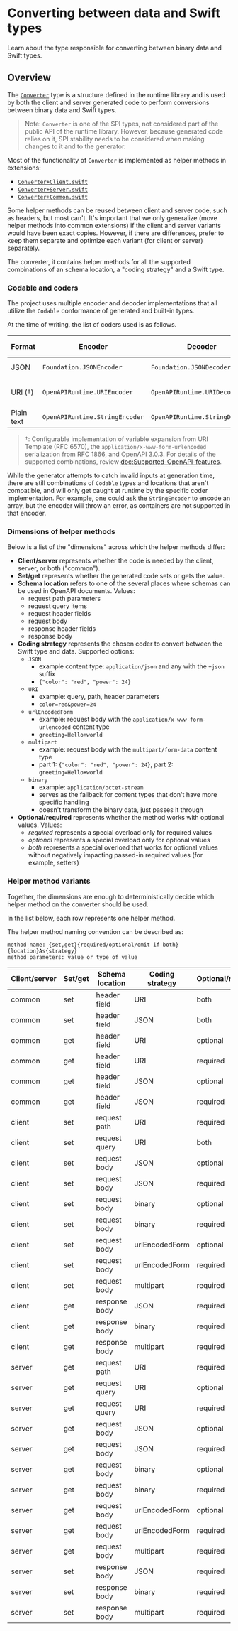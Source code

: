 # Converting between data and Swift types

Learn about the type responsible for converting between binary data and Swift types.

## Overview

The [`Converter`](https://github.com/apple/swift-openapi-runtime/blob/main/Sources/OpenAPIRuntime/Conversion/Converter.swift) type is a structure defined in the runtime library and is used by both the client and server generated code to perform conversions between binary data and Swift types.

> Note: `Converter` is one of the SPI types, not considered part of the public API of the runtime library. However, because generated code relies on it, SPI stability needs to be considered when making changes to it and to the generator.

Most of the functionality of `Converter` is implemented as helper methods in extensions:
- [`Converter+Client.swift`](https://github.com/apple/swift-openapi-runtime/blob/main/Sources/OpenAPIRuntime/Conversion/Converter%2BClient.swift)
- [`Converter+Server.swift`](https://github.com/apple/swift-openapi-runtime/blob/main/Sources/OpenAPIRuntime/Conversion/Converter%2BServer.swift)
- [`Converter+Common.swift`](https://github.com/apple/swift-openapi-runtime/blob/main/Sources/OpenAPIRuntime/Conversion/Converter%2BCommon.swift)

Some helper methods can be reused between client and server code, such as headers, but most can't. It's important that we only generalize (move helper methods into common extensions) if the client and server variants would have been exact copies. However, if there are differences, prefer to keep them separate and optimize each variant (for client or server) separately.

The converter, it contains helper methods for all the supported combinations of an schema location, a "coding strategy" and a Swift type.

### Codable and coders

The project uses multiple encoder and decoder implementations that all utilize the `Codable` conformance of generated and built-in types.

At the time of writing, the list of coders used is as follows.

| Format | Encoder | Decoder | Supported in |
| ------ | ------- | ------- | ----- |
| JSON | `Foundation.JSONEncoder` | `Foundation.JSONDecoder` | Bodies, headers |
| URI (†) | `OpenAPIRuntime.URIEncoder` | `OpenAPIRuntime.URIDecoder` | Path, query, headers |
| Plain text | `OpenAPIRuntime.StringEncoder` | `OpenAPIRuntime.StringDecoder` | Bodies |

> †: Configurable implementation of variable expansion from URI Template (RFC 6570), the `application/x-www-form-urlencoded` serialization from RFC 1866, and OpenAPI 3.0.3. For details of the supported combinations, review <doc:Supported-OpenAPI-features>.

While the generator attempts to catch invalid inputs at generation time, there are still combinations of `Codable` types and locations that aren't compatible, and will only get caught at runtime by the specific coder implementation. For example, one could ask the `StringEncoder` to encode an array, but the encoder will throw an error, as containers are not supported in that encoder.

### Dimensions of helper methods

Below is a list of the "dimensions" across which the helper methods differ:

- **Client/server** represents whether the code is needed by the client, server, or both ("common").
- **Set/get** represents whether the generated code sets or gets the value.
- **Schema location** refers to one of the several places where schemas can be used in OpenAPI documents. Values:
    - request path parameters
    - request query items
    - request header fields
    - request body
    - response header fields
    - response body
- **Coding strategy** represents the chosen coder to convert between the Swift type and data. Supported options:
    - `JSON`
        - example content type: `application/json` and any with the `+json` suffix
        - `{"color": "red", "power": 24}`
    - `URI`
        - example: query, path, header parameters
        - `color=red&power=24`
    - `urlEncodedForm`
        - example: request body with the `application/x-www-form-urlencoded` content type
        - `greeting=Hello+world`
    - `multipart`
        - example: request body with the `multipart/form-data` content type
        - part 1: `{"color": "red", "power": 24}`, part 2: `greeting=Hello+world`
    - `binary`
        - example: `application/octet-stream`
        - serves as the fallback for content types that don't have more specific handling
        - doesn't transform the binary data, just passes it through
- **Optional/required** represents whether the method works with optional values. Values:
    - _required_ represents a special overload only for required values
    - _optional_ represents a special overload only for optional values
    - _both_ represents a special overload that works for optional values without negatively impacting passed-in required values (for example, setters)

### Helper method variants

Together, the dimensions are enough to deterministically decide which helper method on the converter should be used.

In the list below, each row represents one helper method.

The helper method naming convention can be described as:

```
method name: {set,get}{required/optional/omit if both}{location}As{strategy}
method parameters: value or type of value
```

| Client/server | Set/get | Schema location | Coding strategy | Optional/required | Method name |
| --------------| ------- | --------------- | --------------- | ------------------| ----------- |
| common | set | header field | URI | both | setHeaderFieldAsURI |
| common | set | header field | JSON | both | setHeaderFieldAsJSON |
| common | get | header field | URI | optional | getOptionalHeaderFieldAsURI |
| common | get | header field | URI | required | getRequiredHeaderFieldAsURI |
| common | get | header field | JSON | optional | getOptionalHeaderFieldAsJSON |
| common | get | header field | JSON | required | getRequiredHeaderFieldAsJSON |
| client | set | request path | URI | required | renderedPath |
| client | set | request query | URI | both | setQueryItemAsURI |
| client | set | request body | JSON | optional | setOptionalRequestBodyAsJSON |
| client | set | request body | JSON | required | setRequiredRequestBodyAsJSON |
| client | set | request body | binary | optional | setOptionalRequestBodyAsBinary |
| client | set | request body | binary | required | setRequiredRequestBodyAsBinary |
| client | set | request body | urlEncodedForm | optional | setOptionalRequestBodyAsURLEncodedForm | 
| client | set | request body | urlEncodedForm | required | setRequiredRequestBodyAsURLEncodedForm | 
| client | set | request body | multipart | required | setRequiredRequestBodyAsMultipart | 
| client | get | response body | JSON | required | getResponseBodyAsJSON |
| client | get | response body | binary | required | getResponseBodyAsBinary |
| client | get | response body | multipart | required | getResponseBodyAsMultipart |
| server | get | request path | URI | required | getPathParameterAsURI |
| server | get | request query | URI | optional | getOptionalQueryItemAsURI |
| server | get | request query | URI | required | getRequiredQueryItemAsURI |
| server | get | request body | JSON | optional | getOptionalRequestBodyAsJSON |
| server | get | request body | JSON | required | getRequiredRequestBodyAsJSON |
| server | get | request body | binary | optional | getOptionalRequestBodyAsBinary |
| server | get | request body | binary | required | getRequiredRequestBodyAsBinary |
| server | get | request body | urlEncodedForm | optional | getOptionalRequestBodyAsURLEncodedForm |
| server | get | request body | urlEncodedForm | required | getRequiredRequestBodyAsURLEncodedForm |
| server | get | request body | multipart | required | getRequiredRequestBodyAsMultipart |
| server | set | response body | JSON | required | setResponseBodyAsJSON |
| server | set | response body | binary | required | setResponseBodyAsBinary |
| server | set | response body | multipart | required | setResponseBodyAsMultipart |
